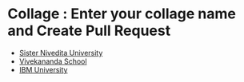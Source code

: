# Collage : Enter your collage name and Create Pull Request 

<!-- prettier-ignore-start -->
- [Sister Nivedita University](https://github.com/arpan-mondal)
- [Vivekananda School](https://github.com/arpan-mondal)
- [IBM University](https://github.com/neelghosh1234)

